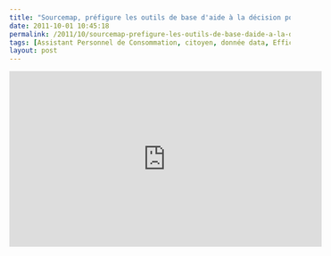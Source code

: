 ```yaml
---
title: "Sourcemap, préfigure les outils de base d'aide à la décision pour les entreprises et les citoyens"
date: 2011-10-01 10:45:18
permalink: /2011/10/sourcemap-prefigure-les-outils-de-base-daide-a-la-decision-pour-les-entreprises-et-les-citoyens.html
tags: [Assistant Personnel de Consommation, citoyen, donnée data, Efficacité énergétique, marchandises]
layout: post
---
```


<p><iframe frameborder="0" height="315" src="http://www.youtube.com/embed/g30laGwoYTU" width="560"></iframe></p>
